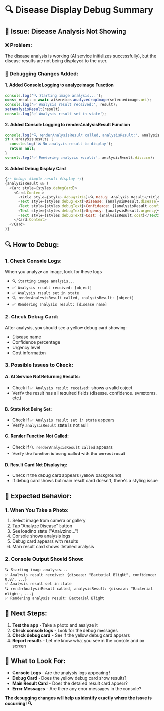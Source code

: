 # 🔍 Disease Display Debug Summary

## 🎯 **Issue: Disease Analysis Not Showing**

### **❌ Problem:**
The disease analysis is working (AI service initializes successfully), but the disease results are not being displayed to the user.

### **🔧 Debugging Changes Added:**

#### **1. Added Console Logging to analyzeImage Function**
```javascript
console.log('🔍 Starting image analysis...');
const result = await aiService.analyzeCropImage(selectedImage.uri);
console.log('✅ Analysis result received:', result);
setAnalysisResult(result);
console.log('✅ Analysis result set in state');
```

#### **2. Added Console Logging to renderAnalysisResult Function**
```javascript
console.log('🔍 renderAnalysisResult called, analysisResult:', analysisResult);
if (!analysisResult) {
  console.log('❌ No analysis result to display');
  return null;
}
console.log('✅ Rendering analysis result:', analysisResult.disease);
```

#### **3. Added Debug Display Card**
```javascript
{/* Debug: Simple result display */}
{analysisResult && (
  <Card style={styles.debugCard}>
    <Card.Content>
      <Title style={styles.debugTitle}>🔍 Debug: Analysis Result</Title>
      <Text style={styles.debugText}>Disease: {analysisResult.disease}</Text>
      <Text style={styles.debugText}>Confidence: {(analysisResult.confidence * 100).toFixed(1)}%</Text>
      <Text style={styles.debugText}>Urgency: {analysisResult.urgency}</Text>
      <Text style={styles.debugText}>Cost: {analysisResult.cost}</Text>
    </Card.Content>
  </Card>
)}
```

## 🔍 **How to Debug:**

### **1. Check Console Logs:**
When you analyze an image, look for these logs:
- `🔍 Starting image analysis...`
- `✅ Analysis result received: [object]`
- `✅ Analysis result set in state`
- `🔍 renderAnalysisResult called, analysisResult: [object]`
- `✅ Rendering analysis result: [disease name]`

### **2. Check Debug Card:**
After analysis, you should see a yellow debug card showing:
- Disease name
- Confidence percentage
- Urgency level
- Cost information

### **3. Possible Issues to Check:**

#### **A. AI Service Not Returning Results:**
- Check if `✅ Analysis result received:` shows a valid object
- Verify the result has all required fields (disease, confidence, symptoms, etc.)

#### **B. State Not Being Set:**
- Check if `✅ Analysis result set in state` appears
- Verify `analysisResult` state is not null

#### **C. Render Function Not Called:**
- Check if `🔍 renderAnalysisResult called` appears
- Verify the function is being called with the correct result

#### **D. Result Card Not Displaying:**
- Check if the debug card appears (yellow background)
- If debug card shows but main result card doesn't, there's a styling issue

## 🚀 **Expected Behavior:**

### **1. When You Take a Photo:**
1. Select image from camera or gallery
2. Tap "Analyze Disease" button
3. See loading state ("Analyzing...")
4. Console shows analysis logs
5. Debug card appears with results
6. Main result card shows detailed analysis

### **2. Console Output Should Show:**
```
🔍 Starting image analysis...
✅ Analysis result received: {disease: "Bacterial Blight", confidence: 0.87, ...}
✅ Analysis result set in state
🔍 renderAnalysisResult called, analysisResult: {disease: "Bacterial Blight", ...}
✅ Rendering analysis result: Bacterial Blight
```

## 🎯 **Next Steps:**

1. **Test the app** - Take a photo and analyze it
2. **Check console logs** - Look for the debug messages
3. **Check debug card** - See if the yellow debug card appears
4. **Report results** - Let me know what you see in the console and on screen

## 📱 **What to Look For:**

- **Console Logs** - Are the analysis logs appearing?
- **Debug Card** - Does the yellow debug card show results?
- **Main Result Card** - Does the detailed result card appear?
- **Error Messages** - Are there any error messages in the console?

**The debugging changes will help us identify exactly where the issue is occurring! 🔍**
